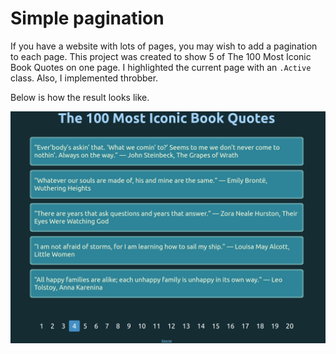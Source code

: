 # Simple pagination

If you have a website with lots of pages, you may wish to add a pagination to each page. This project was created to show 5 of The 100 Most Iconic Book Quotes on one page. I highlighted the current page with an `.Active` class. Also, I implemented throbber.

Below is how the result looks like.

![screenshot](docs/pagination.png)
